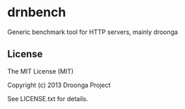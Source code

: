 drnbench
========

Generic benchmark tool for HTTP servers, mainly droonga

License
-------

The MIT License (MIT)

Copyright (c) 2013 Droonga Project

See LICENSE.txt for details.
